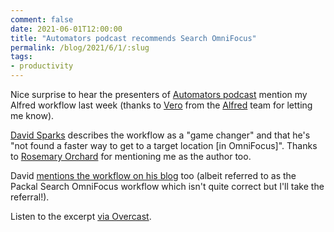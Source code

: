 ```yaml
---
comment: false
date: 2021-06-01T12:00:00
title: "Automators podcast recommends Search OmniFocus"
permalink: /blog/2021/6/1/:slug
tags:
- productivity
---
```


Nice surprise to hear the presenters of [Automators podcast](https://www.relay.fm/automators) mention my Alfred workflow last week (thanks to [Vero](https://twitter.com/vero) from the [Alfred](https://twitter.com/alfredapp) team for letting me know).

[David Sparks](https://mobile.twitter.com/MacSparky) describes the workflow as a "game changer" and that he's "not found a faster way to get to a target location [in OmniFocus]". Thanks to [Rosemary Orchard](https://mobile.twitter.com/rosemaryorchard) for mentioning me as the author too.

David [mentions the workflow on his blog](https://www.macsparky.com/blog/2021/3/packal-alfred-omnifocus-scripts) too (albeit referred to as the Packal Search OmniFocus workflow which isn't quite correct but I'll take the referral!).

Listen to the excerpt [via Overcast](https://overcast.fm/+NvaJxIiAg/1:20:37).